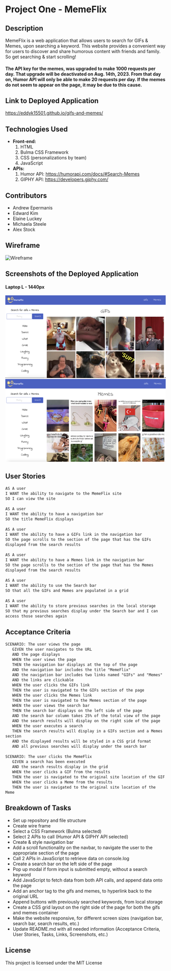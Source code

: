 # Project One - MemeFlix

## Description

MemeFlix is a web application that allows users to search for GIFs & Memes, upon searching a keyword. This website provides a convenient way for users to discover and share humorous content with friends and family. So get searching & start scrolling!

#### The API key for the memes, was upgraded to make 1000 requests per day. That upgrade will be deactivated on Aug. 14th, 2023. From that day on, Humor API will only be able to make 20 requests per day. If the memes do not seem to appear on the page, it may be due to this cause.

## Link to Deployed Application

https://eddyk15501.github.io/gifs-and-memes/


## Technologies Used

- **Front-end:**
  1. HTML
  2. Bulma CSS Framework
  3. CSS (personalizations by team)
  4. JavaScript
- **APIs:**
  1. Humor API: https://humorapi.com/docs/#Search-Memes
  2. GIPHY API: https://developers.giphy.com/

## Contributors

- Andrew Epermanis
- Edward Kim
- Elaine Luckey
- Michaela Steele
- Alex Stock

## Wireframe

![Wireframe](https://github.com/eddyK15501/gifs-and-memes/assets/134161776/5bb81da9-355d-4738-b98e-2f7c88119d57)

## Screenshots of the Deployed Application

#### Laptop L - 1440px
![alt text](./assets/images/screenshots/Screenshot%202023-07-23%20at%203.29.23%20PM.png)
![alt text](./assets/images/screenshots/Screenshot%202023-07-23%20at%203.29.35%20PM.png)

## User Stories

```
AS A user
I WANT the ability to navigate to the MemeFlix site
SO I can view the site

AS A user
I WANT the ability to have a navigation bar
SO the title MemeFlix displays

AS A user
I WANT the ability to have a GIFs link in the navigation bar
SO the page scrolls to the section of the page that has the GIFs displayed from the search results

AS A user
I WANT the ability to have a Memes link in the navigation bar
SO the page scrolls to the section of the page that has the Memes displayed from the search results

AS A user
I WANT the ability to use the Search bar
SO that all the GIFs and Memes are populated in a grid

AS A user
I WANT the ability to store previous searches in the local storage
SO that my previous searches display under the Search bar and I can access those searches again
```

## Acceptance Criteria

```
SCENARIO: The user views the page
   GIVEN the user navigates to the URL
   AND the page displays
   WHEN the user views the page
   THEN the navigation bar displays at the top of the page
   AND the navigation bar includes the title "MemeFlix"
   AND the navigation bar includes two links named "GIFs" and "Memes"
   AND the links are clickable
   WHEN the user clicks the GIFs link
   THEN the user is navigated to the GIFs section of the page
   WHEN the user clicks the Memes link
   THEN the user is navigated to the Memes section of the page
   WHEN the user views the search bar
   THEN the search bar displays on the left side of the page
   AND the search bar column takes 25% of the total view of the page
   AND the search results will display on the right side of the page
   WHEN the user executes a search
   THEN the search results will display in a GIFs section and a Memes section
   AND the displayed results will be styled in a CSS grid format
   AND all previous searches will display under the search bar

SCENARIO: The user clicks the MemeFlix
   GIVEN a search has been executed
   AND the search results display in the grid
   WHEN the user clicks a GIF from the results
   THEN the user is navigated to the original site location of the GIF
   WHEN the user clicks a Meme from the results
   THEN the user is navigated to the original site location of the Meme
```

## Breakdown of Tasks

- Set up repository and file structure
- Create wire frame
- Select a CSS Framework (Bulma selected)
- Select 2 APIs to call (Humor API & GIPHY API selected)
- Create & style navigation bar
- Add a scroll functionality on the navbar, to navigate the user to the appropriate section of the page
- Call 2 APIs in JavaScript to retrieve data on console.log
- Create a search bar on the left side of the page
- Pop up modal if form input is submitted empty, without a search keyword
- Add JavaScript to fetch data from both API calls, and append data onto the page
- Add an anchor tag to the gifs and memes, to hyperlink back to the original URL
- Append buttons with previously searched keywords, from local storage
- Create a CSS grid layout on the right side of the page for both the gifs and memes container
- Make the website responsive, for different screen sizes (navigation bar, search bar, search results, etc.)
- Update README.md with all needed information (Acceptance Criteria, User Stories, Tasks, Links, Screenshots, etc.)

## License

This project is licensed under the MIT License